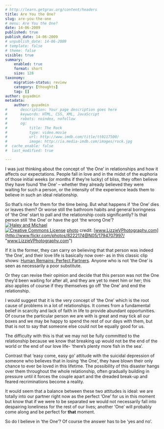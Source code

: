 ```yaml
---
# http://learn.getgrav.org/content/headers
title: Are You the One?
slug: are-you-the-one
# menu: Are You the One?
date: 14-06-2009
published: true
publish_date: 14-06-2009
# unpublish_date: 14-06-2009
# template: false
# theme: false
visible: true
summary:
    enabled: true
    format: short
    size: 128
taxonomy:
    migration-status: review
    category: [thoughts]
    tag: []
author: guyadmin
metadata:
    author: guyadmin
#      description: Your page description goes here
#      keywords: HTML, CSS, XML, JavaScript
#      robots: noindex, nofollow
#      og:
#          title: The Rock
#          type: video.movie
#          url: http://www.imdb.com/title/tt0117500/
#          image: http://ia.media-imdb.com/images/rock.jpg
#  cache_enable: false
#  last_modified: true

---
```


I was just thinking about the concept of ‘the One’ in relationships and how it affects our expectations. People fall in love and in the midst of the euphoria of those initial weeks (or months if they’re lucky) of bliss, they often believe they have found ‘the One’ – whether they already believed they were waiting for such a person, or the intensity of the experience leads them to believe in such an ideal relationship.

So that’s nice for them for the time being. But what happens if ‘the One’ dies or leaves them? Or worse still the bathroom habits and general boringness of ‘the One’ start to pall and the relationship cools significantly? Is that person still ‘the One’ or have the got ‘the wrong One’?  
[![Haley and Michael](http://farm3.static.flickr.com/2027/1794707997_29259a1d47_m.jpg)](http://www.flickr.com/photos/8222174@N05/1794707997/ "Haley and Michael")  
[![Creative Commons License](http://guyjames.com/wp-content/plugins/photo-dropper/images/cc.png)](http://creativecommons.org/licenses/by-nc-nd/2.0/ "Attribution-NonCommercial-NoDerivs License") [photo](http://www.photodropper.com/photos/) credit: [www.LizzieVPhotography.com](http://www.flickr.com/photos/8222174@N05/1794707997/ "www.LizzieVPhotography.com")

If it is the former, they can carry on believing that that person was indeed ‘the One’, and their love life is basically now over- as in this classic clip shows: [Human Remains: Perfect Partners](http://www.youtube.com/watch?v=7WBp4J_vN_k). Anyone who is not ‘the One’ is seen as necessarily a poor substitute.

Or they can revise their opinion and decide that this person was not the One they’d been waiting for after all, and they are yet to meet him or her; this also applies of course if they themselves go off ‘the One’ and end the relationship.

 I would suggest that it is the very concept of ‘the One’ which is the root cause of problems in a lot of relationships. It comes from a fundamental belief in scarcity and lack of faith in life to provide abundant opportunities. Of course the particular person we are with is great and may tick all our boxes and we may be happy to spend the rest of our days with them, but that is not to say that someone else could not be equally good for us.

The difficulty with this is that we may not be fully committed to the relationship because we know that breaking up would not be the end of the world or the end of our love life- ‘there’s plenty more fish in the sea’.

Contrast that ‘easy come, easy go’ attitude with the suicidal depression of someone who believes that in losing ‘the One’, they have blown their only chance to ever be loved in this lifetime. The possibility of this disaster hangs over them throughout the whole relationship, often gradually building in pressure until it forces the couple apart and the dreaded break-up and feared recriminations become a reality.

It would seem that a balance between these two attitudes is ideal: we are totally into our partner right now as the perfect ‘One’ for us in this moment but know that if we were to be separated we would not necessarily fall into despairing loneliness for the rest of our lives; another ‘One’ will probably come along and be perfect for **that** moment.

So do I believe in ‘the One’? Of course the answer has to be ‘yes and no’.